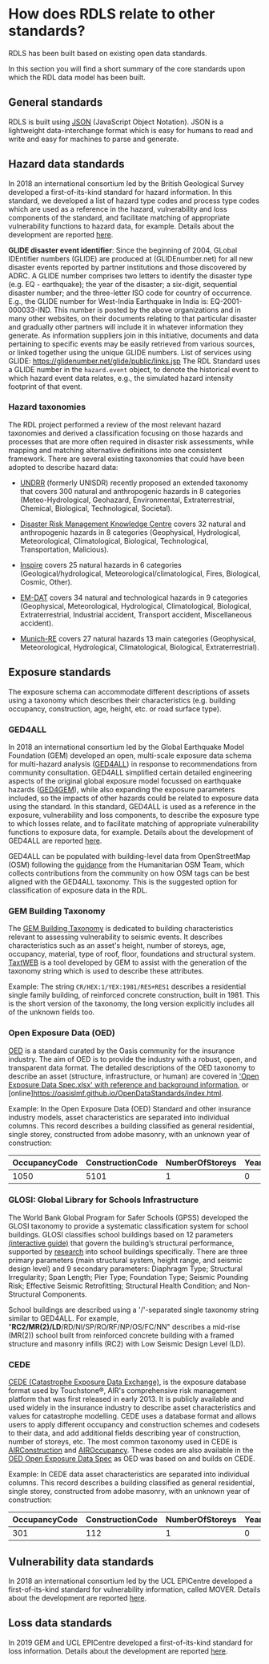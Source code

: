 # How does RDLS relate to other standards?

RDLS has been built based on existing open data standards.

In this section you will find a short summary of the core standards upon which the RDL data model has been built.

## General standards

RDLS is built using [JSON](https://www.json.org/json-en.html) (JavaScript Object Notation). JSON is a lightweight data-interchange format which is easy for humans to read and write and easy for machines to parse and generate.

## Hazard data standards

In 2018 an international consortium led by the British Geological Survey developed a first-of-its-kind standard for hazard information.
In this standard, we developed a list of hazard type codes and process type codes which are used as a reference in the hazard, vulnerability and loss components of the standard, and facilitate matching of appropriate vulnerability functions to hazard data, for example.
Details about the development are reported [here](https://riskdatalibrary.org/resources).

**GLIDE disaster event identifier**:
Since the beginning of 2004, GLobal IDEntifier numbers (GLIDE) are produced at (GLIDEnumber.net) for all new disaster events reported by partner institutions and those discovered by ADRC.
A GLIDE number comprises two letters to identify the disaster type (e.g. EQ - earthquake); the year of the disaster; a six-digit, sequential disaster number; and the three-letter ISO code for country of occurrence. E.g., the GLIDE number for West-India Earthquake in India is: EQ-2001-000033-IND. This number is posted by the above organizations and in many other websites, on their documents relating to that particular disaster and gradually other partners will include it in whatever information they generate. As information suppliers join in this initiative, documents and data pertaining to specific events may be easily retrieved from various sources, or linked together using the unique GLIDE numbers. List of services using GLIDE: https://glidenumber.net/glide/public/links.jsp
The RDL Standard uses a GLIDE number in the `hazard.event` object, to denote the historical event to which hazard event data relates, e.g., the simulated hazard intensity footprint of that event.

### Hazard taxonomies

The RDL project performed a review of the most relevant hazard taxonomies and derived a classification focusing on those hazards and processes that are more often required in disaster risk assessments, while mapping and matching alternative definitions into one consistent framework. There are several existing taxonomies that could have been adopted to describe hazard data:

- [UNDRR](https://www.undrr.org/publication/hazard-definition-and-classification-review) (formerly UNISDR) recently proposed an extended taxonomy that covers 300 natural and anthropogenic hazards in 8 categories (Meteo-Hydrological, Geohazard, Environmental, Extraterrestrial, Chemical, Biological, Technological, Societal).

- [Disaster Risk Management Knowledge Centre](https://drmkc.jrc.ec.europa.eu/risk-data-hub) covers 32 natural and anthropogenic hazards in 8 categories (Geophysical, Hydrological, Meteorological, Climatological, Biological, Technological, Transportation, Malicious).

- [Inspire](https://inspire.ec.europa.eu/codelist/NaturalHazardCategoryValue) covers 25 natural hazards in 6 categories (Geological/hydrological, Meteorological/climatological, Fires, Biological, Cosmic, Other).

- [EM-DAT](https://www.emdat.be/classification) covers 34 natural and technological hazards in 9 categories (Geophysical, Meteorological, Hydrological, Climatological, Biological, Extraterrestrial, Industrial accident, Transport accident, Miscellaneous accident).

- [Munich-RE](https://www.cred.be/downloadFile.php?file=sites/default/files/DisCatClass_264.pdf) covers 27 natural hazards 13 main categories (Geophysical, Meteorological, Hydrological, Climatological, Biological, Extraterrestrial).

## Exposure standards

The exposure schema can accommodate different descriptions of assets using a taxonomy which describes their characteristics (e.g. building occupancy, construction, age, height, etc. or road surface type).

### GED4ALL
In 2018 an international consortium led by the Global Earthquake Model Foundation (GEM) developed an open, multi-scale exposure data schema for multi-hazard analysis ([GED4ALL](https://wiki.openstreetmap.org/wiki/GED4ALL)) in response to recommendations from community consultation. GED4ALL simplified certain detailed engineering aspects of the original global exposure model focussed on earthquake hazards ([GED4GEM](https://journals.sagepub.com/doi/10.1177/8755293020919429)), while also expanding the exposure parameters included, so the impacts of other hazards could be related to exposure data using the standard. In this standard, GED4ALL is used as a reference in the exposure, vulnerability and loss components, to describe the exposure type to which losses relate, and to facilitate matching of appropriate vulnerability functions to exposure data, for example. Details about the development of GED4ALL are reported [here](https://riskdatalibrary.org/resources).

GED4ALL can be populated with building-level data from OpenStreetMap (OSM) following the [guidance](https://wiki.openstreetmap.org/wiki/GED4ALL) from the Humanitarian OSM Team, which collects contributions from the community on how OSM tags can be best aligned with the GED4ALL taxonomy. This is the suggested option for classification of exposure data in the RDL.

### GEM Building Taxonomy

The [GEM Building Taxonomy](https://www.globalquakemodel.org/gempublications/GEM-building-taxonomy-version-2.0) is dedicated to building characteristics relevant to assessing vulnerability to seismic events. It describes characteristics such as an asset's height, number of storeys, age, occupancy, material, type of roof, floor, foundations and structural system. [TaxtWEB](https://platform.openquake.org/taxtweb) is a tool developed by GEM to assist with the generation of the taxonomy string which is used to describe these attributes.

Example: The string `CR/HEX:1/YEX:1981/RES+RES1` describes a residential single family building, of reinforced concrete construction, built in 1981. This is the short version of the taxonomy, the long version explicitly includes all of the unknown fields too.

### Open Exposure Data (OED)

[OED](https://github.com/OasisLMF/ODS_OpenExposureData) is a standard curated by the Oasis community for the insurance industry. The aim of OED is to provide the industry with a robust, open, and transparent data format. The detailed descriptions of the OED taxonomy to describe an asset (structure, infrastructure, or human) are covered in ['Open Exposure Data Spec.xlsx' with reference and background information](https://github.com/OasisLMF/ODS_OpenExposureData/tree/develop/OpenExposureData/Docs), or \[online\]https://oasislmf.github.io/OpenDataStandards/index.html.

Example: In the Open Exposure Data (OED) Standard and other insurance industry models, asset characteristics are separated into individual columns. This record describes a building classified as general residential, single storey, constructed from adobe masonry, with an unknown year of construction:

| OccupancyCode | ConstructionCode | NumberOfStoreys | YearBuilt |
| ------------- | ---------------- | --------------- | --------- |
| 1050          | 5101             | 1               | 0         |

### GLOSI: Global Library for Schools Infrastructure

The World Bank Global Program for Safer Schools (GPSS) developed the GLOSI taxonomy to provide a systematic classification system for school buildings. GLOSI classifies school buildings based on 12 parameters [(interactive guide)](https://gpss.worldbank.org/index.php/en/node/571) that govern the building’s structural performance, supported by [research](https://www.sciencedirect.com/science/article/pii/S2212420923000742) into school buildings specifically. There are three primary parameters (main structural system, height range, and seismic design level) and 9 secondary parameters: Diaphragm Type; Structural Irregularity; Span Length; Pier Type; Foundation Type; Seismic Pounding Risk; Effective Seismic Retrofitting; Structural Health Condition; and Non-Structural Components.

School buildings are described using a '/'-separated single taxonomy string similar to GED4ALL. For example, "**RC2/MR(2)/LD**/RD/NI/SP/RO/RF/NP/OS/FC/NN" describes a mid-rise (MR(2)) school built from reinforced concrete building with a framed structure and masonry infills (RC2)   with Low Seismic Design Level (LD).

### CEDE

[CEDE (Catastrophe Exposure Data Exchange)](https://docs.air-worldwide.com/Database/CEDE/10.0/webframe.html#topic1.html), is the exposure database format used by Touchstone®, AIR's comprehensive risk management platform that was first released in early 2013. It is publicly available and used widely in the insurance industry to describe asset characteristics and values for catastrophe modelling. CEDE uses a database format and allows users to apply different occupancy and construction schemes and codesets to their data, and add additional fields describing year of construction, number of storeys, etc. The most common taxonomy used in CEDE is [AIRConstruction](https://docs.air-worldwide.com/Database/CEDE/10.0/webframe.html#topic32.html) and [AIROccupancy](https://docs.air-worldwide.com/Database/CEDE/10.0/webframe.html#topic33.html). These codes are also available in the [OED Open Exposure Data Spec](https://github.com/OasisLMF/ODS_OpenExposureData/tree/develop/OpenExposureData/Docs) as OED was based on and builds on CEDE.

Example: In CEDE data asset characteristics are separated into individual columns. This record describes a building classified as general residential, single storey, constructed from adobe masonry, with an unknown year of construction:

| OccupancyCode | ConstructionCode | NumberOfStoreys | YearBuilt |
| ------------- | ---------------- | --------------- | --------- |
| 301           | 112              | 1               | 0         |

## Vulnerability data standards

In 2018 an international consortium led by the UCL EPICentre developed a first-of-its-kind standard for vulnerability information, called MOVER.
Details about the development are reported [here](https://riskdatalibrary.org/resources).

## Loss data standards

In 2019 GEM and UCL EPICentre developed a first-of-its-kind standard for loss information.
Details about the development are reported [here](https://riskdatalibrary.org/resources).
